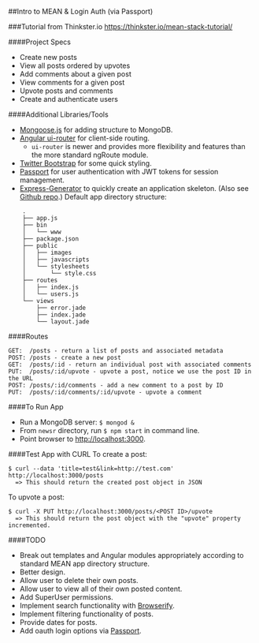 ##Intro to MEAN & Login Auth (via Passport)

###Tutorial from Thinkster.io
https://thinkster.io/mean-stack-tutorial/

####Project Specs
* Create new posts
* View all posts ordered by upvotes
* Add comments about a given post
* View comments for a given post
* Upvote posts and comments
* Create and authenticate users

####Additional Libraries/Tools
* [Mongoose.js](http://mongoosejs.com/) for adding structure to MongoDB.
* [Angular ui-router](https://github.com/angular-ui/ui-router) for client-side routing.
    - `ui-router` is newer and provides more flexibility and features than the more standard ngRoute module.
* [Twitter Bootstrap](http://getbootstrap.com/) for some quick styling.
* [Passport](http://passportjs.org/) for user authentication with JWT tokens for session management.
* [Express-Generator](http://expressjs.com/starter/generator.html) to quickly create an application skeleton. (Also see [Github repo](https://github.com/expressjs/generator).) Default app directory structure:
```
    .
    ├── app.js
    ├── bin
    │   └── www
    ├── package.json
    ├── public
    │   ├── images
    │   ├── javascripts
    │   └── stylesheets
    │       └── style.css
    ├── routes
    │   ├── index.js
    │   └── users.js
    └── views
        ├── error.jade
        ├── index.jade
        └── layout.jade
```
    
####Routes
```
GET:  /posts - return a list of posts and associated metadata
POST: /posts - create a new post
GET:  /posts/:id - return an individual post with associated comments
PUT:  /posts/:id/upvote - upvote a post, notice we use the post ID in the URL
POST: /posts/:id/comments - add a new comment to a post by ID
PUT:  /posts/:id/comments/:id/upvote - upvote a comment
```

####To Run App
* Run a MongoDB server: `$ mongod &`
* From `newsr` directory, run `$ npm start` in command line.
* Point browser to [http://localhost:3000](http://localhost:3000).

####Test App with CURL
To create a post:
```
$ curl --data 'title=test&link=http://test.com' http://localhost:3000/posts
  => This should return the created post object in JSON
```

To upvote a post:
```
$ curl -X PUT http://localhost:3000/posts/<POST ID>/upvote
  => This should return the post object with the "upvote" property incremented.
```

####TODO
* Break out templates and Angular modules appropriately according to standard MEAN app directory structure.
* Better design.
* Allow user to delete their own posts.
* Allow user to view all of their own posted content.
* Add SuperUser permissions.
* Implement search functionality with [Browserify](http://blog.npmjs.org/post/114584444410/using-angulars-new-improved-browserify-support).
* Implement filtering functionality of posts.
* Provide dates for posts.
* Add oauth login options via [Passport](http://passportjs.org/guide/providers/).
